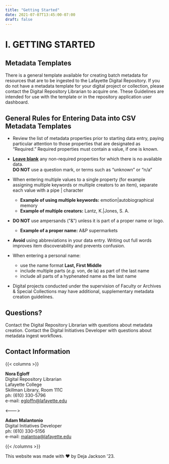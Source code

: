 ```yaml
---
title: "Getting Started"
date: 2021-07-07T13:45:00-07:00
draft: false
---
```


# I. GETTING STARTED

## Metadata Templates

There is a general template available for creating batch metadata for resources that are to be ingested to the Lafayette Digital Repository. If you do not have a metadata template for your digital project or collection, please contact the Digital Repository Librarian to acquire one. These Guidelines are intended for use with the template or in the repository application user dashboard.

## General Rules for Entering Data into CSV Metadata Templates

- Review the list of metadata properties prior to starting data entry, paying particular attention to those properties that are designated as “Required.” Required properties must contain a value, if one is known.

- **<u>Leave blank</u>** any non-required properties for which there is no available data. \
**DO NOT** use a question mark, or terms such as “unknown” or “n/a”

- When entering multiple values to a single property (for example assigning multiple keywords or multiple creators to an item), separate each value with a pipe | character
  - **Example of using multiple keywords:** emotion|autobiographical memory
  - **Example of multiple creators:** Lantz, K.|Jones, S. A.

- **DO NOT** use ampersands ("&") unless it is part of a proper name or logo.
  - **Example of a proper name:** A&P supermarkets

- **Avoid** using abbreviations in your data entry. Writing out full words improves item discoverability and prevents confusion.

- When entering a personal name:
  - use the name format **Last, First Middle**
  - include multiple parts (*e.g.* von, de la) as part of the last name
  - include all parts of a hyphenated name as the last name

- Digital projects conducted under the supervision of Faculty or Archives & Special Collections may have additional, supplementary metadata creation guidelines.

## Questions?

Contact the Digital Repository Librarian with questions about metadata creation.
Contact the Digital Initiatives Developer with questions about metadata ingest workflows.

## Contact Information

{{< columns >}}

**Nora Egloff** \
Digital Repository Librarian \
Lafayette College \
Skillman Library, Room 111C \
ph: (610) 330-5796 \
e-mail: egloffn@lafayette.edu

<--->

**Adam Malantonio** \
Digital Initiatives Developer \
ph: (610) 330-5156 \
e-mail: malantoa@lafayette.edu

{{< /columns >}}

This website was made with ❤️ by Deja Jackson '23.
